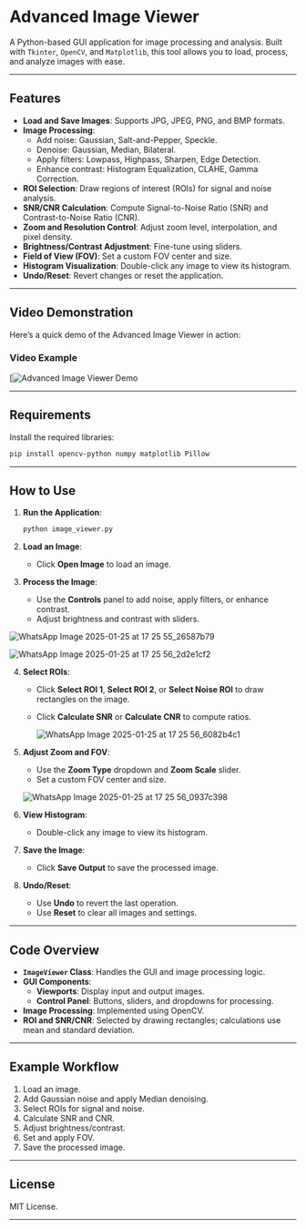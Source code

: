 # Advanced Image Viewer

A Python-based GUI application for image processing and analysis. Built with `Tkinter`, `OpenCV`, and `Matplotlib`, this tool allows you to load, process, and analyze images with ease.

---

## Features

- **Load and Save Images**: Supports JPG, JPEG, PNG, and BMP formats.
- **Image Processing**:
  - Add noise: Gaussian, Salt-and-Pepper, Speckle.
  - Denoise: Gaussian, Median, Bilateral.
  - Apply filters: Lowpass, Highpass, Sharpen, Edge Detection.
  - Enhance contrast: Histogram Equalization, CLAHE, Gamma Correction.
- **ROI Selection**: Draw regions of interest (ROIs) for signal and noise analysis.
- **SNR/CNR Calculation**: Compute Signal-to-Noise Ratio (SNR) and Contrast-to-Noise Ratio (CNR).
- **Zoom and Resolution Control**: Adjust zoom level, interpolation, and pixel density.
- **Brightness/Contrast Adjustment**: Fine-tune using sliders.
- **Field of View (FOV)**: Set a custom FOV center and size.
- **Histogram Visualization**: Double-click any image to view its histogram.
- **Undo/Reset**: Revert changes or reset the application.

---

## Video Demonstration

Here’s a quick demo of the Advanced Image Viewer in action:


### Video Example
[![Advanced Image Viewer Demo](https://github.com/user-attachments/assets/5ea78773-0308-4f11-a601-2d9a0fb08883)

---

## Requirements

Install the required libraries:

```bash
pip install opencv-python numpy matplotlib Pillow
```

---

## How to Use

1. **Run the Application**:
   ```bash
   python image_viewer.py
   ```

2. **Load an Image**:
   - Click **Open Image** to load an image.

3. **Process the Image**:
   - Use the **Controls** panel to add noise, apply filters, or enhance contrast.
   - Adjust brightness and contrast with sliders.

![WhatsApp Image 2025-01-25 at 17 25 55_26587b79](https://github.com/user-attachments/assets/6c124a45-75b1-45e2-9402-0f0e1998b550)

![WhatsApp Image 2025-01-25 at 17 25 56_2d2e1cf2](https://github.com/user-attachments/assets/a269a860-e41d-48ce-a010-3e2f1a06cd9d)


4. **Select ROIs**:
   - Click **Select ROI 1**, **Select ROI 2**, or **Select Noise ROI** to draw rectangles on the image.
   - Click **Calculate SNR** or **Calculate CNR** to compute ratios.

     ![WhatsApp Image 2025-01-25 at 17 25 56_6082b4c1](https://github.com/user-attachments/assets/37753b5e-d2e9-4eca-b844-a3a7326949fd)

5. **Adjust Zoom and FOV**:
   - Use the **Zoom Type** dropdown and **Zoom Scale** slider.
   - Set a custom FOV center and size.

   ![WhatsApp Image 2025-01-25 at 17 25 56_0937c398](https://github.com/user-attachments/assets/ae7c3310-1a2a-42d9-8d1c-36ef5e4dc956)

6. **View Histogram**:
   - Double-click any image to view its histogram.

7. **Save the Image**:
   - Click **Save Output** to save the processed image.

8. **Undo/Reset**:
   - Use **Undo** to revert the last operation.
   - Use **Reset** to clear all images and settings.

---

## Code Overview

- **`ImageViewer` Class**: Handles the GUI and image processing logic.
- **GUI Components**:
  - **Viewports**: Display input and output images.
  - **Control Panel**: Buttons, sliders, and dropdowns for processing.
- **Image Processing**: Implemented using OpenCV.
- **ROI and SNR/CNR**: Selected by drawing rectangles; calculations use mean and standard deviation.

---

## Example Workflow

1. Load an image.
2. Add Gaussian noise and apply Median denoising.
3. Select ROIs for signal and noise.
4. Calculate SNR and CNR.
5. Adjust brightness/contrast.
6. Set and apply FOV.
7. Save the processed image.

---

## License

MIT License.

---

